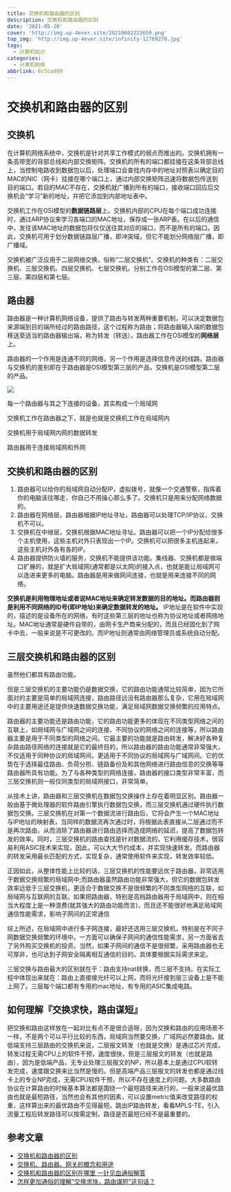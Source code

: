 ```yaml
---
title: 交换机和路由器的区别
description: 交换机和路由器的区别
date: '2021-05-20'
cover: 'http://img.up-4ever.site/20210602223659.png'
top_img: 'http://img.up-4ever.site/infinity-12769278.jpg'
tags:
  - 计算机知识
categories:
  - 计算机网络
abbrlink: 6c5ca899
---
```


# 交换机和路由器的区别

## 交换机

在计算机网络系统中，交换机是针对共享工作模式的弱点而推出的。交换机拥有一条高带宽的背部总线和内部交换矩阵。交换机的所有的端口都挂接在这条背部总线上，当控制电路收到数据包以后，处理端口会查找内存中的地址对照表以确定目的MAC的NIC（网卡）挂接在哪个端口上，通过内部交换矩阵迅速将数据包传送到目的端口。若目的MAC不存在，交换机就广播到所有的端口，接收端口回应后交换机会“学习”新的地址，并把它添加到内部地址表中。

交换机工作在OSI模型的**数据链路层**上。交换机内部的CPU在每个端口成功连接时，通过ARP协议来学习各端口的MAC地址，保存成一张ARP表。在以后的通信中，发往该MAC地址的数据包将仅仅送往其对应的端口，而不是所有的端口。因此，交换机可用于划分数据链路层广播，即冲突域，但它不能划分网络层广播，即广播域。

交换机被广泛应用于二层网络交换，俗称“二层交换机”。交换机的种类有：二层交换机、三层交换机、四层交换机、七层交换机，分别工作在OSI模型的第二层、第三层、第四层和第七层。

## 路由器

路由器是一种计算机网络设备，提供了路由与转发两种重要机制，可以决定数据包来源端到目的端所经过的路由路径，这个过程称为路由；将路由器输入端的数据包移送至适当的路由器输出端，称为转发（转送）。路由器工作在OSI模型的**网络层**上。

路由器的一个作用是连通不同的网络，另一个作用是选择信息传送的线路。路由器与交换机的差别即在于路由器是OSI模型第三层的产品，交换机是OSI模型第二层的产品。

![](http://img.up-4ever.site/20210602223659.png)

每一个路由器与其之下连接的设备，其实构成一个局域网

交换机工作在路由器之下，就是也就是交换机工作在局域网内

交换机用于局域网内网的数据转发

路由器用于连接局域网和外网

## 交换机和路由器的区别

1. 路由器可以给你的局域网自动分配IP，虚拟拨号，就像一个交通警察，指挥着你的电脑该往哪走，你自己不用操心那么多了。交换机只是用来分配网络数据的。
2. 路由器在网络层，路由器根据IP地址寻址，路由器可以处理TCP/IP协议，交换机不可以。
3. 交换机在中继层，交换机根据MAC地址寻址。路由器可以把一个IP分配给很多个主机使用，这些主机对外只表现出一个IP。交换机可以把很多主机连起来，这些主机对外各有各的IP。
4. 路由器提供防火墙的服务，交换机不能提供该功能。集线器、交换机都是做端口扩展的，就是扩大局域网(通常都是以太网)的接入点，也就是能让局域网可以连进来更多的电脑。路由器是用来做网间连接，也就是用来连接不同的网络。

**交换机是利用物理地址或者说MAC地址来确定转发数据的目的地址。而路由器则是利用不同网络的ID号(即IP地址)来确定数据转发的地址。** IP地址是在软件中实现的，描述的是设备所在的网络，有时这些第三层的地址也称为协议地址或者网络地址。MAC地址通常是硬件自带的，由网卡生产商来分配的，而且已经固化到了网卡中去，一般来说是不可更改的。而IP地址则通常由网络管理员或系统自动分配。

## 三层交换机和路由器的区别

虽然他们都具有路由功能。

但是三层交换机的主要功能仍是数据交换，它的路由功能通常比较简单，因为它所面对的主要是简单的局域网连接，路由路径远没有路由器那么复杂，它用在局域网中的主要用途还是提供快速数据交换功能，满足局域网数据交换频繁的应用特点。

路由器的主要功能还是路由功能，它的路由功能更多的体现在不同类型网络之间的互联上，如局域网与广域网之间的连接、不同协议的网络之间的连接等，所以路由器主要是用于不同类型的网络之间。它最主要的功能就是路由转发，解决好各种复杂路由路径网络的连接就是它的最终目的，所以路由器的路由功能通常非常强大，不仅适用于同种协议的局域网间，更适用于不同协议的局域网与广域网间。它的优势在于选择最佳路由、负荷分担、链路备份及和其他网络进行路由信息的交换等等路由器所具有功能。为了与各种类型的网络连接，路由器的接口类型非常丰富，而三层交换机则一般仅同类型的局域网接口，非常简单。

从技术上讲，路由器和三层交换机在数据包交换操作上存在着明显区别。路由器一般由基于微处理器的软件路由引擎执行数据包交换，而三层交换机通过硬件执行数据包交换。三层交换机在对第一个数据流进行路由后，它将会产生一个MAC地址与IP地址的映射表，当同样的数据流再次通过时，将根据此表直接从二层通过而不是再次路由，从而消除了路由器进行路由选择而造成网络的延迟，提高了数据包转发的效率。同时，三层交换机的路由查找是针对数据流的，它利用缓存技术，很容易利用ASIC技术来实现，因此，可以大大节约成本，并实现快速转发。而路由器的转发采用最长匹配的方式，实现复杂，通常使用软件来实现，转发效率较低。

正因如此，从整体性能上比较的话，三层交换机的性能要远优于路由器，非常适用于数据交换频繁的局域网中;而路由器虽然路由功能非常强大，但它的数据包转发效率远低于三层交换机，更适合于数据交换不是很频繁的不同类型网络的互联，如局域网与互联网的互联。如果把路由器，特别是高档路由器用于局域网中，则在相当大程度上是一种浪费(就其强大的路由功能而言)，而且还不能很好地满足局域网通信性能需求，影响子网间的正常通信

综上所述，在局域网中进行多子网连接，最好还选用三层交换机，特别是在不同子网数据交换频繁的环境中。一方面可以确保子网间的通信性能需求，另一方面省去了另外购买交换机的投资。当然，如果子网间的通信不是很频繁，采用路由器也无可厚非，也可达到子网安全隔离相互通信的目的。具体要根据实际需求来定。

 三层交换与路由最大的区别就在于：路由支持nat转换，而三层不支持。在实际工程中体现出来就在：路由上直接接光纤可以上网，而将光纤接到层三设备上是不能上网了。三层每个端口都有专用的mac地址，有专用的ASIC集成电路。
 
 ## 如何理解『交换求快，路由谋短』
 
 把交换和路由这样放在一起对比有点不是很合适呀，因为交换和路由的应用场景不一样，不是两个可以平行比较的东西，局域网当然要交换，广域网必然要路由。就低端支持三层路由的交换机来说，二层报文转发（也就是交换）是通过芯片完成，转发过程无需CPU上的软件干预，速度很快，但是三层报文的转发（也就是路由），因为是低端产品，无专业处理三层报文的NP，所以基本上是通过CPU软转发完成，速度跟交换来比当然是慢的。但是高端产品三层报文的转发也都是通过线卡上的专业NP完成，无需CPU软件干预，所以不存在速度上的问题。大多数路由协议在计算路由的时候基本算法都是围绕一个最短路径来进行的，一般来说最优路由也就是最短路径，当然也会有其他的因素，可以设置metric值来改变路径的权重，这样算出来的最优路由不见得最短。跳出IP路由转发，看看MPLS-TE，引入流量工程后转发路径可以按需定制，路径是否最短已经不是最重要的。



## 参考文章
- [交换机和路由器的区别](https://www.cnblogs.com/wangchengshi/p/14049891.html)
- [交换机、路由器、网关的概念和用途](https://www.huaweicloud.com/articles/51b313f5ce75fcf27c6d99a0e8239c39.html)
- [交换机和路由器的区别在哪里 一针见血通俗解答](https://www.cnblogs.com/Lynn-Zhang/articles/5754336.html)
- [怎样更加通俗的理解“交换求快，路由谋短”这句话？](https://www.zhihu.com/question/20134857)